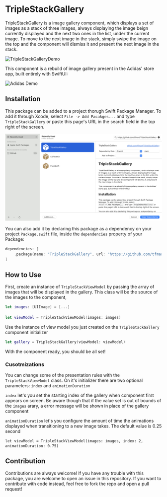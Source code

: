 # TripleStackGallery

TripleStackGallery is a image gallery component, which displays a set of images as a stack of three images, always displaying the image beign currently displayed and the next two ones in the list, under the current image. To move to the next image in the stack, simply swipe the image on the top and the component will dismiss it and present the next image in the stack.

![TripleStackGalleryDemo](/Images/demo.gif)

This component is a rebuild of image gallery present in the Adidas' store app, built entirely with SwiftUI:

![Adidas Demo](/Images/adidas.gif)

## Installation

This package can be added to a project thorugh Swift Package Manager. To add it through Xcode, select `File -> Add Pacakges...` and type `TripleStackGallery` or paste this page's URL in the search field in the top right of the screen.

![Adding Package from Xcode](/Images/spm.png)

You can also add it by declaring this package as a dependency on your project `Package.swift` file, inside the `dependencies` property of your Package:
```swift
dependencies: [
    .package(name: "TripleStackGallery", url: "https://github.com/tfmart/TripleStackGallery.git", from: "1.0.0"),
]
```

## How to Use

First, create an instance of `TripleStackViewModel` by passing the array of images that will be displayed in the gallery. This class will be the source of the images to the component,
```swift
let images: [UIImage] = [...]

let viewModel = TripleStackViewModel(images: images)
```

Use the instance of view model you just created on the `TripleStackGallery` component initializer

```swift
let gallery = TripleStackGallery(viewModel: viewModel)
```

With the component ready, you should be all set!

### Cusotmizations

You can change some of the presentation rules with the `TripleStackViewModel` class. On it's initializer there are two optional parameters: `index` and `animationDuration`

`index` let's you set the starting index of the gallery when component first appears on screen. Be aware though that if the value set is out of bounds of the `images` arary, a error message will be shown in place of the gallery component

`animationDuration` let's you configure the amount of time the animations displayed when transitioning to a new image takes. The default value is 0.25 second

```
let viewModel = TripleStackViewModel(images: images, index: 2, animationDuration: 0.75)
```

## Contribution

Contributions are always welcome! If you have any trouble with this package, you are welcome to open an issue in this repository. If you want to contribute with code instead, feel free to fork the repo and open a pull request!
